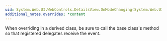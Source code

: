 ```yaml
---
uid: System.Web.UI.WebControls.DetailsView.OnModeChanging(System.Web.UI.WebControls.DetailsViewModeEventArgs)
additional_notes.overrides: *content
---
```


<p>When overriding <xref href="System.Web.UI.WebControls.DetailsView.OnModeChanging(System.Web.UI.WebControls.DetailsViewModeEventArgs)"></xref> in a derived class, be sure to call the base class's <xref href="System.Web.UI.WebControls.DetailsView.OnModeChanging(System.Web.UI.WebControls.DetailsViewModeEventArgs)"></xref> method so that registered delegates receive the event.</p>


